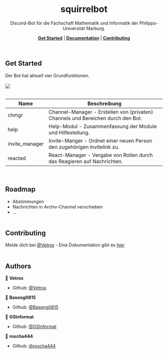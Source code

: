 <h1 align="center">squirrelbot</h1>

<p align="center">Discord-Bot für die Fachschaft Mathematik und Informatik der Philipps-Universität Marburg.</p>
<p align="center">
    <b><a href="README.md#Get-Started">Get Started</a></b>
    |
    <b><a href="blob/main/documentation.md">Documentation</a></b>
    |
    <b><a href="README.md#Contributing">Contributing</a></b>
</p>
<br />

## Get Started

Der Bot hat aktuell vier Grundfunktionen.
<br/><br/>
<img src="https://user-images.githubusercontent.com/33632422/104245618-df9cf380-5464-11eb-957d-6267bb84c57a.png" style="max-width:90%;">
<br /><br />

| Name      | Beschreibung                                                                      |
|-----------|-----------------------------------------------------------------------------------|
|chmgr| Channel-Manager - Erstellen von (privaten) Channels und Bereichen durch den Bot. |
|help| Help-Modul - Zusammenfassung der Module und Hilfestellung.
|invite_manager |Invite-Manger - Ordnet einer neuen Person den zugehörigen Invitelink zu.|
|reacted| React-Manager - Vergabe von Rollen durch das Reagieren auf Nachrichten.|
<br />

## Roadmap

* Abstimmungen
* Nachrichten in Archiv-Channel verschieben
* ...
<br /><br />

## Contributing

Melde dich bei [@Vetrox](https://github.com/Vetrox) - Eine Dokumentation gibt es [hier](https://github.com/Vetrox/squirrelbot/blob/main/documentation.md)
<br /><br />

## Authors

👤 **Vetrox**

* Github: [@Vetrox](https://github.com/Vetrox)

👤 **Baseng0815**

* Github: [@Baseng0815](https://github.com/Baseng0815)

👤 **GSInformat**

* Github: [@GSInformat](https://github.com/GSInformat)

👤 **roscha444**

* Github: [@roscha444](https://github.com/roscha444)

